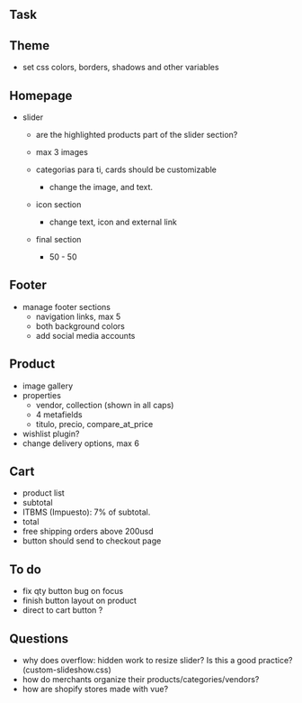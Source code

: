 ## Task

## Theme

- set css colors, borders, shadows and other variables

## Homepage

- slider

  - are the highlighted products part of the slider section?
  - max 3 images

  - categorias para ti, cards should be customizable
    - change the image, and text.
  - icon section
    - change text, icon and external link
  - final section
    - 50 - 50

## Footer

- manage footer sections
  - navigation links, max 5
  - both background colors
  - add social media accounts

## Product

- image gallery
- properties
  - vendor, collection (shown in all caps)
  - 4 metafields
  - titulo, precio, compare_at_price
- wishlist plugin?
- change delivery options, max 6

## Cart

- product list
- subtotal
- ITBMS (Impuesto): 7% of subtotal.
- total
- free shipping orders above 200usd
- button should send to checkout page

## To do

- fix qty button bug on focus
- finish button layout on product
- direct to cart button ?

## Questions

- why does overflow: hidden work to resize slider? Is this a good practice? (custom-slideshow.css)
- how do merchants organize their products/categories/vendors?
- how are shopify stores made with vue?
